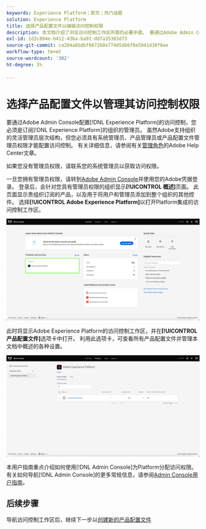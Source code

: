 ```yaml
---
keywords: Experience Platform；首页；热门话题
solution: Experience Platform
title: 选择产品配置文件以编辑访问控制权限
description: 本文档介绍了浏览访问控制工作区所需的必要步骤。 要通过Adobe Admin Console配置对Experience Platform的访问控制，您必须是具有订阅Experience Platform的组织的管理员。
exl-id: 1d3c894e-b412-43ba-ba91-ddfa35303d73
source-git-commit: ca204a6bdbf867268e774d5db6f8e5941d38f0ae
workflow-type: tm+mt
source-wordcount: '302'
ht-degree: 3%

---
```


# 选择产品配置文件以管理其访问控制权限

要通过Adobe Admin Console配置[!DNL Experience Platform]的访问控制，您必须是订阅[!DNL Experience Platform]的组织的管理员。 虽然Adobe支持组织的灵活管理员层次结构，但您必须具有系统管理员、产品管理员或产品配置文件管理员权限才能配置访问控制。 有关详细信息，请参阅有关[管理角色](https://helpx.adobe.com/enterprise/using/admin-roles.html)的Adobe Help Center文章。

如果您没有管理员权限，请联系您的系统管理员以获取访问权限。

一旦您拥有管理员权限，请转到[Adobe Admin Console](https://adminconsole.adobe.com)并使用您的Adobe凭据登录。 登录后，会针对您具有管理员权限的组织显示&#x200B;**[!UICONTROL 概述]**&#x200B;页面。 此页面显示贵组织订阅的产品，以及用于将用户和管理员添加到整个组织的其他控件。 选择&#x200B;**[!UICONTROL Adobe Experience Platform]**&#x200B;以打开Platform集成的访问控制工作区。

![select-product](../images/select-product.png)

此时将显示Adobe Experience Platform的访问控制工作区，并在&#x200B;**[!UICONTROL 产品配置文件]**&#x200B;选项卡中打开。 利用此选项卡，可查看所有产品配置文件并管理本文档中概述的各种设置。

![select-product-profile](../images/select-product-profile.png)

本用户指南重点介绍如何使用[!DNL Admin Console]为Platform分配访问权限。 有关如何导航[!DNL Admin Console]的更多常规信息，请参阅[Admin Console用户指南](https://helpx.adobe.com/enterprise/using/admin-console.html)。

## 后续步骤

导航访问控制工作区后，继续下一步以[创建新的产品配置文件](create-profile.md)

